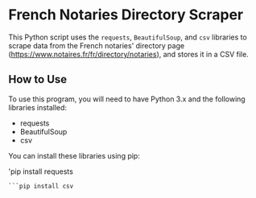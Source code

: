 # French Notaries Directory Scraper

This Python script uses the `requests`, `BeautifulSoup`, and `csv` libraries to scrape data from the French notaries' directory page (https://www.notaires.fr/fr/directory/notaries), and stores it in a CSV file.

## How to Use

To use this program, you will need to have Python 3.x and the following libraries installed:

- requests
- BeautifulSoup
- csv

You can install these libraries using pip:

'pip install requests
```pip install beautifulsoup4
```pip install csv

